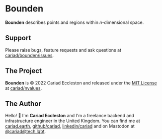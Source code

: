 # Bounden

**Bounden** describes points and regions within _n_-dimensional space.

## Support

Please raise bugs, feature requests and ask questions at [cariad/bounden/issues](https://github.com/cariad/bounden/issues).

## The Project

**Bounden** is &copy; 2022 Cariad Eccleston and released under the [MIT License](https://github.com/cariad/bounden/blob/main/LICENSE) at [cariad/nvalues](https://github.com/cariad/bounden).

## The Author

Hello! 👋 I'm **Cariad Eccleston** and I'm a freelance backend and infrastructure engineer in the United Kingdom. You can find me at [cariad.earth](https://cariad.earth), [github/cariad](https://github.com/cariad), [linkedin/cariad](https://linkedin.com/in/cariad) and on Mastodon at [@cariad@tech.lgbt](https://tech.lgbt/@cariad).
